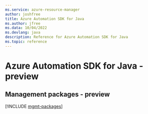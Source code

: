 ```yaml
---
ms.service: azure-resource-manager
author: joshfree
title: Azure Automation SDK for Java
ms.author: jfree
ms.data: 10/04/2022
ms.devlang: java
description: Reference for Azure Automation SDK for Java
ms.topic: reference
---
```

# Azure Automation SDK for Java - preview

## Management packages - preview
[!INCLUDE [mgmt-packages](automation-mgmt-index.md)]